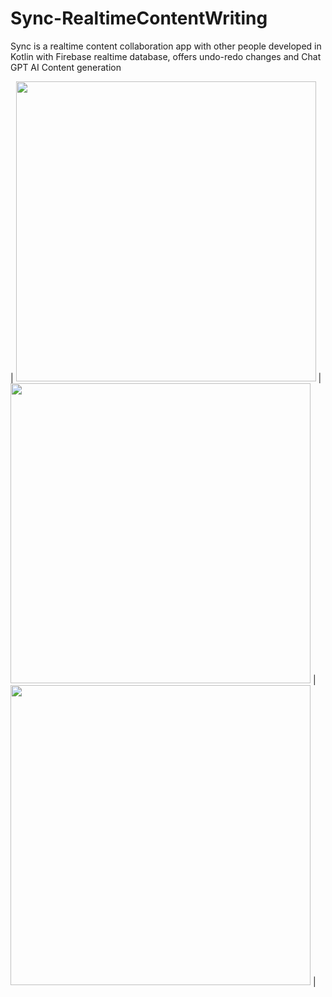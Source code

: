 # Sync-RealtimeContentWriting
Sync is a realtime content collaboration app with other people developed in Kotlin with Firebase realtime database, offers undo-redo changes and Chat GPT AI Content generation


| <img src="https://github.com/bhaskarblur/Sync-RealtimeContentWriting/assets/85757758/a1f32e34-c2c9-4cc8-911b-6c5f6c069146" height="480"> | <img src="https://github.com/bhaskarblur/Sync-RealtimeContentWriting/assets/85757758/9c609f99-481f-491d-b199-44aa2808b314" height="480"> | <img src="https://github.com/bhaskarblur/Sync-RealtimeContentWriting/assets/85757758/edef1ec7-b4dd-4700-875a-cb4c1b8e98e4" height="480"> |
